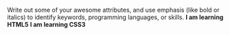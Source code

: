 Write out some of your awesome attributes, and use emphasis (like bold or italics) to identify keywords, programming languages, or skills. 
**I am learning HTML5**
**I am learning CSS3**
